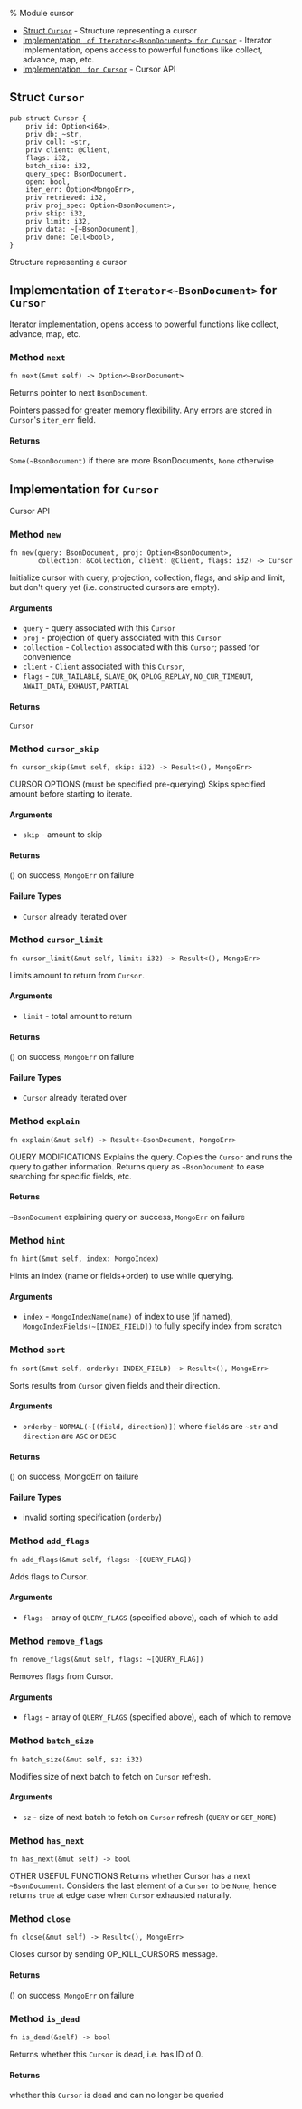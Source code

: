 % Module cursor

<div class='index'>

* [Struct `Cursor`](#struct-cursor) - Structure representing a cursor
* [Implementation ` of Iterator<~BsonDocument> for Cursor`](#implementation-of-iteratorbsondocument-for-cursor) - Iterator implementation, opens access to powerful functions like collect, advance, map, etc.
* [Implementation ` for Cursor`](#implementation-for-cursor) - Cursor API

</div>

## Struct `Cursor`

~~~ {.rust}
pub struct Cursor {
    priv id: Option<i64>,
    priv db: ~str,
    priv coll: ~str,
    priv client: @Client,
    flags: i32,
    batch_size: i32,
    query_spec: BsonDocument,
    open: bool,
    iter_err: Option<MongoErr>,
    priv retrieved: i32,
    priv proj_spec: Option<BsonDocument>,
    priv skip: i32,
    priv limit: i32,
    priv data: ~[~BsonDocument],
    priv done: Cell<bool>,
}
~~~

Structure representing a cursor

## Implementation of `Iterator<~BsonDocument>` for `Cursor`

Iterator implementation, opens access to powerful functions like collect, advance, map, etc.

### Method `next`

~~~ {.rust}
fn next(&mut self) -> Option<~BsonDocument>
~~~

Returns pointer to next `BsonDocument`.

Pointers passed for greater memory flexibility. Any errors
are stored in `Cursor`'s `iter_err` field.

#### Returns

`Some(~BsonDocument)` if there are more BsonDocuments,
`None` otherwise

## Implementation for `Cursor`

Cursor API

### Method `new`

~~~ {.rust}
fn new(query: BsonDocument, proj: Option<BsonDocument>,
       collection: &Collection, client: @Client, flags: i32) -> Cursor
~~~

Initialize cursor with query, projection, collection, flags,
and skip and limit, but don't query yet (i.e. constructed
cursors are empty).

#### Arguments

* `query` - query associated with this `Cursor`
* `proj` - projection of query associated with this `Cursor`
* `collection` - `Collection` associated with this `Cursor`;
                     passed for convenience
* `client` - `Client` associated with this `Cursor`,
* `flags` -  `CUR_TAILABLE`, `SLAVE_OK`, `OPLOG_REPLAY`,
             `NO_CUR_TIMEOUT`, `AWAIT_DATA`, `EXHAUST`,
             `PARTIAL`

#### Returns

`Cursor`

### Method `cursor_skip`

~~~ {.rust}
fn cursor_skip(&mut self, skip: i32) -> Result<(), MongoErr>
~~~

CURSOR OPTIONS (must be specified pre-querying)
Skips specified amount before starting to iterate.

#### Arguments

* `skip` - amount to skip

#### Returns

() on success, `MongoErr` on failure

#### Failure Types

* `Cursor` already iterated over

### Method `cursor_limit`

~~~ {.rust}
fn cursor_limit(&mut self, limit: i32) -> Result<(), MongoErr>
~~~

Limits amount to return from `Cursor`.

#### Arguments

* `limit` - total amount to return

#### Returns

() on success, `MongoErr` on failure

#### Failure Types

* `Cursor` already iterated over

### Method `explain`

~~~ {.rust}
fn explain(&mut self) -> Result<~BsonDocument, MongoErr>
~~~

QUERY MODIFICATIONS
Explains the query.
Copies the `Cursor` and runs the query to gather information.
Returns query as `~BsonDocument` to ease searching for
specific fields, etc.

#### Returns

`~BsonDocument` explaining query on success, `MongoErr` on failure

### Method `hint`

~~~ {.rust}
fn hint(&mut self, index: MongoIndex)
~~~

Hints an index (name or fields+order) to use while querying.

#### Arguments

* `index` -  `MongoIndexName(name)` of index to use (if named),
             `MongoIndexFields(~[INDEX_FIELD])` to fully specify
                 index from scratch

### Method `sort`

~~~ {.rust}
fn sort(&mut self, orderby: INDEX_FIELD) -> Result<(), MongoErr>
~~~

Sorts results from `Cursor` given fields and their direction.

#### Arguments

* `orderby` - `NORMAL(~[(field, direction)])` where `field`s are
                 `~str` and `direction` are `ASC` or `DESC`

#### Returns

() on success, MongoErr on failure

#### Failure Types

* invalid sorting specification (`orderby`)

### Method `add_flags`

~~~ {.rust}
fn add_flags(&mut self, flags: ~[QUERY_FLAG])
~~~

Adds flags to Cursor.

#### Arguments

* `flags` - array of `QUERY_FLAGS` (specified above), each
             of which to add

### Method `remove_flags`

~~~ {.rust}
fn remove_flags(&mut self, flags: ~[QUERY_FLAG])
~~~

Removes flags from Cursor.

#### Arguments

* `flags` - array of `QUERY_FLAGS` (specified above), each
             of which to remove

### Method `batch_size`

~~~ {.rust}
fn batch_size(&mut self, sz: i32)
~~~

Modifies size of next batch to fetch on `Cursor` refresh.

#### Arguments

* `sz` - size of next batch to fetch on `Cursor` refresh (`QUERY`
         or `GET_MORE`)

### Method `has_next`

~~~ {.rust}
fn has_next(&mut self) -> bool
~~~

OTHER USEFUL FUNCTIONS
Returns whether Cursor has a next `~BsonDocument`.
Considers the last element of a `Cursor` to be `None`, hence
returns `true` at edge case when `Cursor` exhausted naturally.

### Method `close`

~~~ {.rust}
fn close(&mut self) -> Result<(), MongoErr>
~~~

Closes cursor by sending OP_KILL_CURSORS message.

#### Returns

() on success, `MongoErr` on failure

### Method `is_dead`

~~~ {.rust}
fn is_dead(&self) -> bool
~~~

Returns whether this `Cursor` is dead, i.e. has
ID of 0.

#### Returns

whether this `Cursor` is dead and can no longer be
queried

